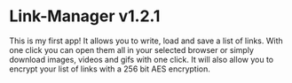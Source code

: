 # Link-Manager v1.2.1
This is my first app! It allows you to write, load and save a list of links. With one click you can open them all in your selected browser or simply download images, videos and gifs with one click. It will also allow you to encrypt your list of links with a 256 bit AES encryption.
